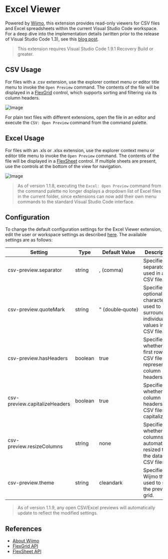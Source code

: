 # Excel Viewer
Powered by [Wijmo](http://www.wijmo.com/products/wijmo-5), this extension provides read-only viewers for CSV files and Excel spreadsheets within the current Visual Studio Code workspace. For a deep dive into the implementation details (written prior to the release of Visual Studio Code 1.3), see this [blog post](http://www.wijmo.com/?p=76123).

> This extension requires Visual Studio Code 1.9.1 Recovery Build or greater.

## CSV Usage
For files with a .csv extension, use the explorer context menu or editor title menu to invoke the `Open Preview` command. The contents of the file will be displayed in a [FlexGrid](http://demos.wijmo.com/5/Angular/Explorer/Explorer/#/grid/intro) control, which supports sorting and filtering via its column headers.

![Image](./img/csv-preview-qt.gif)

For plain text files with different extensions, open the file in an editor and execute the `CSV: Open Preview` command from the command palette.

## Excel Usage
For files with an .xls or .xlsx extension, use the explorer context menu or editor title menu to invoke the `Open Preview` command. The contents of the file will be displayed in a [FlexSheet](http://wijmo.com/products/flexsheet) control. If multiple sheets are present, use the controls at the bottom of the view for navigation.

![Image](./img/excel-preview-qt.gif)

> As of version 1.1.8, executing the `Excel: Open Preview` command from the command palette no longer displays a dropdown list of Excel files in the current folder, since extensions can now add their own menu commands to the standard Visual Studio Code interface.

## Configuration
To change the default configuration settings for the Excel Viewer extension, edit the user or workspace settings as described [here](http://code.visualstudio.com/docs/customization/userandworkspace#_creating-user-and-workspace-settings). The available settings are as follows:

Setting | Type | Default Value | Description
------- | ---- | ------------- | -----------
csv-preview.separator | string | , (comma) | Specifies the separator used in a CSV file.
csv-preview.quoteMark | string | "&nbsp;(double&#8209;quote) | Specifies the optional character used to surround individual values in a CSV file.
csv-preview.hasHeaders | boolean | true | Specifies whether the first row in a CSV file represents column headers.
csv-preview.capitalizeHeaders | boolean | true | Specifies whether column headers in CSV files are capitalized.
csv-preview.resizeColumns | string | none | Specifies whether columns are automatically resized to fit the data for CSV files.
csv-preview.theme | string | cleandark | Specifies the Wijmo theme used to style the preview grid.

> As of version 1.1.9, any open CSV/Excel previews will automatically update to reflect the modified settings.

## References
* [About Wijmo](http://www.wijmo.com/products/wijmo-5)
* [FlexGrid API](http://wijmo.com/5/docs/topic/wijmo.grid.FlexGrid.Class.html)
* [FlexSheet API](http://wijmo.com/5/docs/topic/wijmo.grid.sheet.FlexSheet.Class.html)
